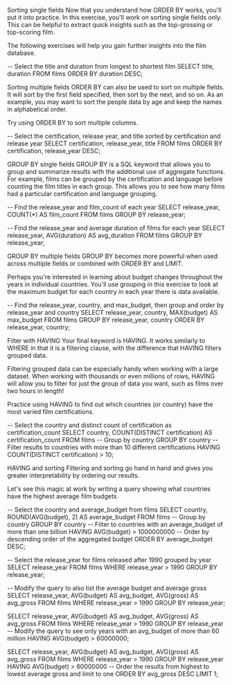 Sorting single fields
Now that you understand how ORDER BY works, you'll put it into practice. In this exercise, you'll work on sorting single fields only. This can be helpful to extract quick insights such as the top-grossing or top-scoring film.

The following exercises will help you gain further insights into the film database.

-- Select the title and duration from longest to shortest film
SELECT title, duration
FROM films
ORDER BY duration DESC;

Sorting multiple fields
ORDER BY can also be used to sort on multiple fields. It will sort by the first field specified, then sort by the next, and so on. As an example, you may want to sort the people data by age and keep the names in alphabetical order.

Try using ORDER BY to sort multiple columns.

-- Select the certification, release year, and title sorted by certification and release year
SELECT certification, release_year, title
FROM films
ORDER BY certification, release_year DESC;

GROUP BY single fields
GROUP BY is a SQL keyword that allows you to group and summarize results with the additional use of aggregate functions. For example, films can be grouped by the certification and language before counting the film titles in each group. This allows you to see how many films had a particular certification and language grouping.

-- Find the release_year and film_count of each year
SELECT release_year, COUNT(*) AS film_count
FROM films
GROUP BY release_year;

-- Find the release_year and average duration of films for each year
SELECT release_year, AVG(duration) AS avg_duration
FROM films
GROUP BY release_year;

GROUP BY multiple fields
GROUP BY becomes more powerful when used across multiple fields or combined with ORDER BY and LIMIT.

Perhaps you're interested in learning about budget changes throughout the years in individual countries. You'll use grouping in this exercise to look at the maximum budget for each country in each year there is data available.

-- Find the release_year, country, and max_budget, then group and order by release_year and country
SELECT release_year, country, MAX(budget) AS max_budget
FROM films
GROUP BY release_year, country
ORDER BY release_year, country;

Filter with HAVING
Your final keyword is HAVING. It works similarly to WHERE in that it is a filtering clause, with the difference that HAVING filters grouped data.

Filtering grouped data can be especially handy when working with a large dataset. When working with thousands or even millions of rows, HAVING will allow you to filter for just the group of data you want, such as films over two hours in length!

Practice using HAVING to find out which countries (or country) have the most varied film certifications.

-- Select the country and distinct count of certification as certification_count
SELECT country, COUNT(DISTINCT certification) AS certification_count
FROM films
-- Group by country
GROUP BY country
-- Filter results to countries with more than 10 different certifications
HAVING COUNT(DISTINCT certification) > 10;

HAVING and sorting
Filtering and sorting go hand in hand and gives you greater interpretability by ordering our results.

Let's see this magic at work by writing a query showing what countries have the highest average film budgets.


-- Select the country and average_budget from films
SELECT country, ROUND(AVG(budget), 2) AS average_budget
FROM films
-- Group by country
GROUP BY country
-- Filter to countries with an average_budget of more than one billion
HAVING AVG(budget) > 1000000000
-- Order by descending order of the aggregated budget
ORDER BY average_budget DESC;

-- Select the release_year for films released after 1990 grouped by year
SELECT release_year
FROM films
WHERE release_year > 1990
GROUP BY release_year;

-- Modify the query to also list the average budget and average gross
SELECT release_year, AVG(budget) AS avg_budget, AVG(gross) AS avg_gross
FROM films
WHERE release_year > 1990
GROUP BY release_year;

SELECT release_year, AVG(budget) AS avg_budget, AVG(gross) AS avg_gross
FROM films
WHERE release_year > 1990
GROUP BY release_year
-- Modify the query to see only years with an avg_budget of more than 60 million
HAVING AVG(budget) > 60000000;

SELECT release_year, AVG(budget) AS avg_budget, AVG(gross) AS avg_gross
FROM films
WHERE release_year > 1990
GROUP BY release_year
HAVING AVG(budget) > 60000000
-- Order the results from highest to lowest average gross and limit to one
ORDER BY avg_gross DESC
LIMIT 1;


